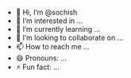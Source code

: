- 👋 Hi, I’m @sochish
- 👀 I’m interested in ...
- 🌱 I’m currently learning ...
- 💞️ I’m looking to collaborate on ...
- 📫 How to reach me ...
- 😄 Pronouns: ...
- ⚡ Fun fact: ...

<!---
sochish/sochish is a ✨ special ✨ repository because its `README.md` (this file) appears on your GitHub profile.
You can click the Preview link to take a look at your changes.
--->
